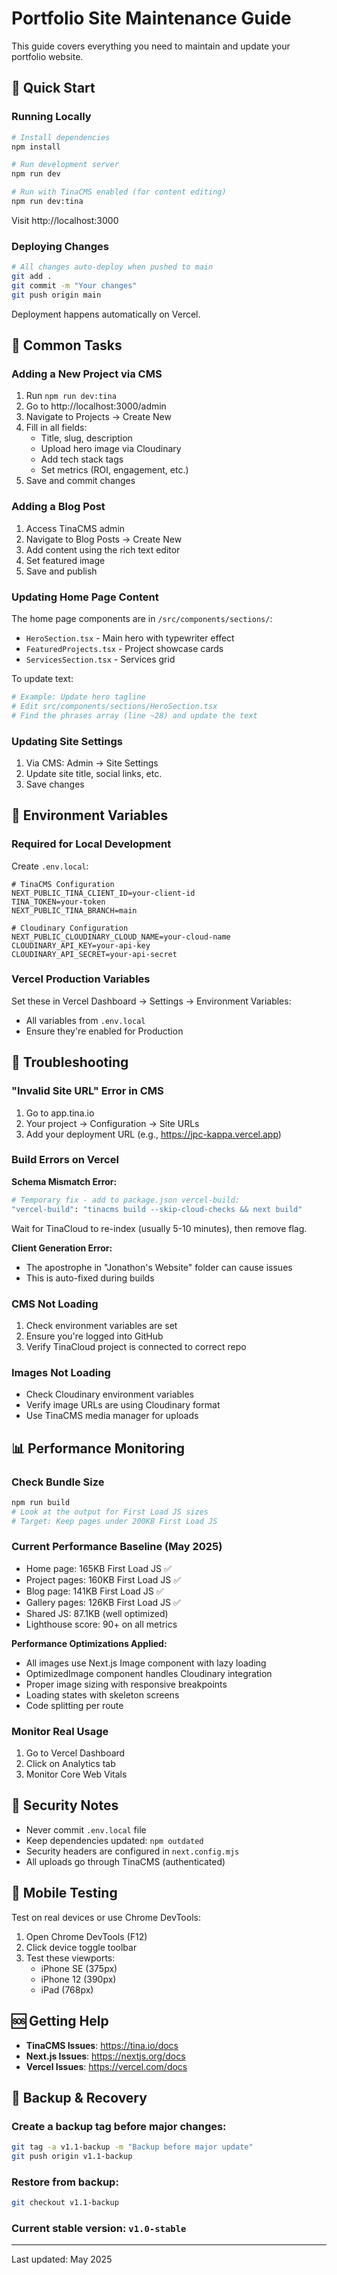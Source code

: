 # Portfolio Site Maintenance Guide

This guide covers everything you need to maintain and update your portfolio website.

## 🚀 Quick Start

### Running Locally

```bash
# Install dependencies
npm install

# Run development server
npm run dev

# Run with TinaCMS enabled (for content editing)
npm run dev:tina
```

Visit http://localhost:3000

### Deploying Changes

```bash
# All changes auto-deploy when pushed to main
git add .
git commit -m "Your changes"
git push origin main
```

Deployment happens automatically on Vercel.

## 📝 Common Tasks

### Adding a New Project via CMS

1. Run `npm run dev:tina`
2. Go to http://localhost:3000/admin
3. Navigate to Projects → Create New
4. Fill in all fields:
   - Title, slug, description
   - Upload hero image via Cloudinary
   - Add tech stack tags
   - Set metrics (ROI, engagement, etc.)
5. Save and commit changes

### Adding a Blog Post

1. Access TinaCMS admin
2. Navigate to Blog Posts → Create New
3. Add content using the rich text editor
4. Set featured image
5. Save and publish

### Updating Home Page Content

The home page components are in `/src/components/sections/`:
- `HeroSection.tsx` - Main hero with typewriter effect
- `FeaturedProjects.tsx` - Project showcase cards
- `ServicesSection.tsx` - Services grid

To update text:
```bash
# Example: Update hero tagline
# Edit src/components/sections/HeroSection.tsx
# Find the phrases array (line ~28) and update the text
```

### Updating Site Settings

1. Via CMS: Admin → Site Settings
2. Update site title, social links, etc.
3. Save changes

## 🔧 Environment Variables

### Required for Local Development

Create `.env.local`:

```env
# TinaCMS Configuration
NEXT_PUBLIC_TINA_CLIENT_ID=your-client-id
TINA_TOKEN=your-token
NEXT_PUBLIC_TINA_BRANCH=main

# Cloudinary Configuration
NEXT_PUBLIC_CLOUDINARY_CLOUD_NAME=your-cloud-name
CLOUDINARY_API_KEY=your-api-key
CLOUDINARY_API_SECRET=your-api-secret
```

### Vercel Production Variables

Set these in Vercel Dashboard → Settings → Environment Variables:
- All variables from `.env.local`
- Ensure they're enabled for Production

## 🐛 Troubleshooting

### "Invalid Site URL" Error in CMS

1. Go to app.tina.io
2. Your project → Configuration → Site URLs
3. Add your deployment URL (e.g., https://jpc-kappa.vercel.app)

### Build Errors on Vercel

**Schema Mismatch Error:**
```bash
# Temporary fix - add to package.json vercel-build:
"vercel-build": "tinacms build --skip-cloud-checks && next build"
```

Wait for TinaCloud to re-index (usually 5-10 minutes), then remove flag.

**Client Generation Error:**
- The apostrophe in "Jonathon's Website" folder can cause issues
- This is auto-fixed during builds

### CMS Not Loading

1. Check environment variables are set
2. Ensure you're logged into GitHub
3. Verify TinaCloud project is connected to correct repo

### Images Not Loading

- Check Cloudinary environment variables
- Verify image URLs are using Cloudinary format
- Use TinaCMS media manager for uploads

## 📊 Performance Monitoring

### Check Bundle Size

```bash
npm run build
# Look at the output for First Load JS sizes
# Target: Keep pages under 200KB First Load JS
```

### Current Performance Baseline (May 2025)

- Home page: 165KB First Load JS ✅
- Project pages: 160KB First Load JS ✅
- Blog page: 141KB First Load JS ✅
- Gallery pages: 126KB First Load JS ✅
- Shared JS: 87.1KB (well optimized)
- Lighthouse score: 90+ on all metrics

**Performance Optimizations Applied:**
- All images use Next.js Image component with lazy loading
- OptimizedImage component handles Cloudinary integration
- Proper image sizing with responsive breakpoints
- Loading states with skeleton screens
- Code splitting per route

### Monitor Real Usage

1. Go to Vercel Dashboard
2. Click on Analytics tab
3. Monitor Core Web Vitals

## 🔐 Security Notes

- Never commit `.env.local` file
- Keep dependencies updated: `npm outdated`
- Security headers are configured in `next.config.mjs`
- All uploads go through TinaCMS (authenticated)

## 📱 Mobile Testing

Test on real devices or use Chrome DevTools:
1. Open Chrome DevTools (F12)
2. Click device toggle toolbar
3. Test these viewports:
   - iPhone SE (375px)
   - iPhone 12 (390px)
   - iPad (768px)

## 🆘 Getting Help

- **TinaCMS Issues**: https://tina.io/docs
- **Next.js Issues**: https://nextjs.org/docs
- **Vercel Issues**: https://vercel.com/docs

## 💾 Backup & Recovery

### Create a backup tag before major changes:

```bash
git tag -a v1.1-backup -m "Backup before major update"
git push origin v1.1-backup
```

### Restore from backup:

```bash
git checkout v1.1-backup
```

### Current stable version: `v1.0-stable`

---

Last updated: May 2025